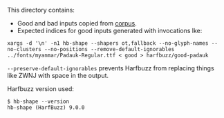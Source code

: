 This directory contains:

* Good and bad inputs copied from [corpus](https://github.com/yeslogic/corpus).
* Expected indices for good inputs generated with invocations lke:

```
xargs -d '\n' -n1 hb-shape --shapers ot,fallback --no-glyph-names --no-clusters --no-positions --remove-default-ignorables ../fonts/myanmar/Padauk-Regular.ttf < good > harfbuzz/good-padauk
```

`--preserve-default-ignorables` prevents Harfbuzz from replacing things like ZWNJ with space in the output.

Harfbuzz version used:

```
$ hb-shape --version
hb-shape (HarfBuzz) 9.0.0
```
